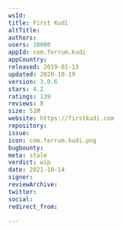 ```yaml
---
wsId: 
title: First Kudi
altTitle: 
authors: 
users: 10000
appId: com.ferrum.kudi
appCountry: 
released: 2019-01-13
updated: 2020-10-19
version: 3.0.6
stars: 4.2
ratings: 139
reviews: 8
size: 51M
website: https://firstkudi.com
repository: 
issue: 
icon: com.ferrum.kudi.png
bugbounty: 
meta: stale
verdict: wip
date: 2021-10-14
signer: 
reviewArchive: 
twitter: 
social: 
redirect_from: 

---
```


